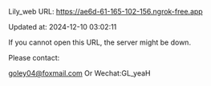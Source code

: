 Lily_web URL: https://ae6d-61-165-102-156.ngrok-free.app

Updated at: 2024-12-10 03:02:11

If you cannot open this URL, the server might be down.

Please contact: 

goley04@foxmail.com Or Wechat:GL_yeaH